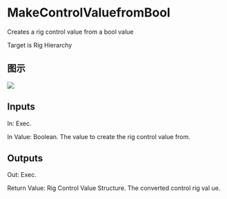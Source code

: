 # MakeControlValuefromBool

Creates a rig control value from a bool value

Target is Rig Hierarchy

## 图示

![]($-20221218-21194681.png)

## Inputs

In: Exec.

In Value: Boolean. The value to create the rig control value from.  

## Outputs

Out: Exec.

Return Value: Rig Control Value Structure. The converted control rig val ue.


